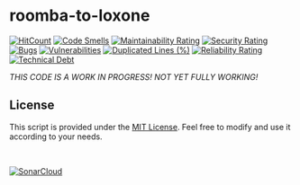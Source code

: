 # roomba-to-loxone

[![HitCount](https://hits.dwyl.com/marcelschreiner/roomba-to-loxone.svg?style=flat)](http://hits.dwyl.com/marcelschreiner/roomba-to-loxone)
[![Code Smells](https://sonarcloud.io/api/project_badges/measure?project=marcelschreiner_roomba-to-loxone&metric=code_smells)](https://sonarcloud.io/summary/new_code?id=marcelschreiner_roomba-to-loxone)
[![Maintainability Rating](https://sonarcloud.io/api/project_badges/measure?project=marcelschreiner_roomba-to-loxone&metric=sqale_rating)](https://sonarcloud.io/summary/new_code?id=marcelschreiner_roomba-to-loxone)
[![Security Rating](https://sonarcloud.io/api/project_badges/measure?project=marcelschreiner_roomba-to-loxone&metric=security_rating)](https://sonarcloud.io/summary/new_code?id=marcelschreiner_roomba-to-loxone)
[![Bugs](https://sonarcloud.io/api/project_badges/measure?project=marcelschreiner_roomba-to-loxone&metric=bugs)](https://sonarcloud.io/summary/new_code?id=marcelschreiner_roomba-to-loxone)
[![Vulnerabilities](https://sonarcloud.io/api/project_badges/measure?project=marcelschreiner_roomba-to-loxone&metric=vulnerabilities)](https://sonarcloud.io/summary/new_code?id=marcelschreiner_roomba-to-loxone)
[![Duplicated Lines (%)](https://sonarcloud.io/api/project_badges/measure?project=marcelschreiner_roomba-to-loxone&metric=duplicated_lines_density)](https://sonarcloud.io/summary/new_code?id=marcelschreiner_roomba-to-loxone)
[![Reliability Rating](https://sonarcloud.io/api/project_badges/measure?project=marcelschreiner_roomba-to-loxone&metric=reliability_rating)](https://sonarcloud.io/summary/new_code?id=marcelschreiner_roomba-to-loxone)
[![Technical Debt](https://sonarcloud.io/api/project_badges/measure?project=marcelschreiner_roomba-to-loxone&metric=sqale_index)](https://sonarcloud.io/summary/new_code?id=marcelschreiner_roomba-to-loxone)

*THIS CODE IS A WORK IN PROGRESS! NOT YET FULLY WORKING!*

## License
This script is provided under the [MIT License](LICENSE.md). Feel free to modify and use it according to your needs.

<br />

[![SonarCloud](https://sonarcloud.io/images/project_badges/sonarcloud-black.svg)](https://sonarcloud.io/summary/new_code?id=marcelschreiner_roomba-to-loxone)
